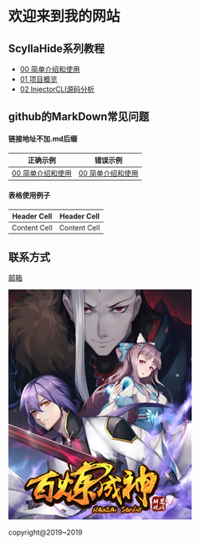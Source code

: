 # 欢迎来到我的网站

## ScyllaHide系列教程

- [00 简单介绍和使用](http://ninecents.github.io/course/ScyllaHide/00%20简单介绍和使用)
- [01 项目概览](http://ninecents.github.io/course/ScyllaHide/01%20项目概览)
- [02 InjectorCLI源码分析](http://ninecents.github.io/course/ScyllaHide/02%20InjectorCLI源码分析)

## github的MarkDown常见问题
#### 链接地址不加.md后缀

| 正确示例 | 错误示例 |
| ------------- | ------------- |
| [00 简单介绍和使用](http://ninecents.github.io/course/ScyllaHide/00%20简单介绍和使用) | [00 简单介绍和使用](http://ninecents.github.io/course/ScyllaHide/00%20简单介绍和使用.md) |

#### 表格使用例子

| Header Cell | Header Cell |
| ------------- | ------------- |
| Content Cell | Content Cell |

## 联系方式

[邮箱](mailto:3357427767@qq.com)

![百炼成神](bailianchengshen.jpg)

copyright@2019~2019
 

